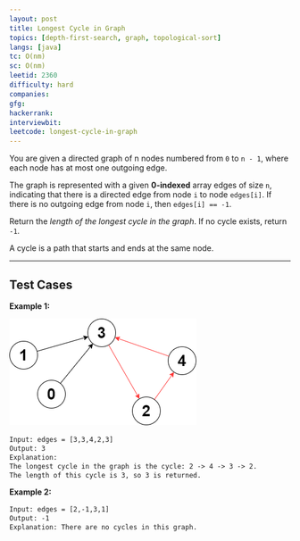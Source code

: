 ```yaml
---
layout: post
title: Longest Cycle in Graph
topics: [depth-first-search, graph, topological-sort]
langs: [java]
tc: O(nm)
sc: O(nm)
leetid: 2360
difficulty: hard
companies: 
gfg: 
hackerrank: 
interviewbit: 
leetcode: longest-cycle-in-graph
---
```


You are given a directed graph of n nodes numbered from `0` to `n - 1`, where each node has at most one outgoing edge.

The graph is represented with a given **0-indexed** array edges of size `n`, indicating that there is a directed edge from node `i` to node `edges[i]`. If there is no outgoing edge from node `i`, then `edges[i] == -1`.

Return the *length of the longest cycle in the graph*. If no cycle exists, return `-1`.

A cycle is a path that starts and ends at the same node.

---

## Test Cases

**Example 1:** 

![Screenshot](assets/img/code/longest-cycle.png)
```
Input: edges = [3,3,4,2,3]
Output: 3
Explanation: 
The longest cycle in the graph is the cycle: 2 -> 4 -> 3 -> 2.
The length of this cycle is 3, so 3 is returned.
```

**Example 2:** 
```
Input: edges = [2,-1,3,1]
Output: -1
Explanation: There are no cycles in this graph.
```